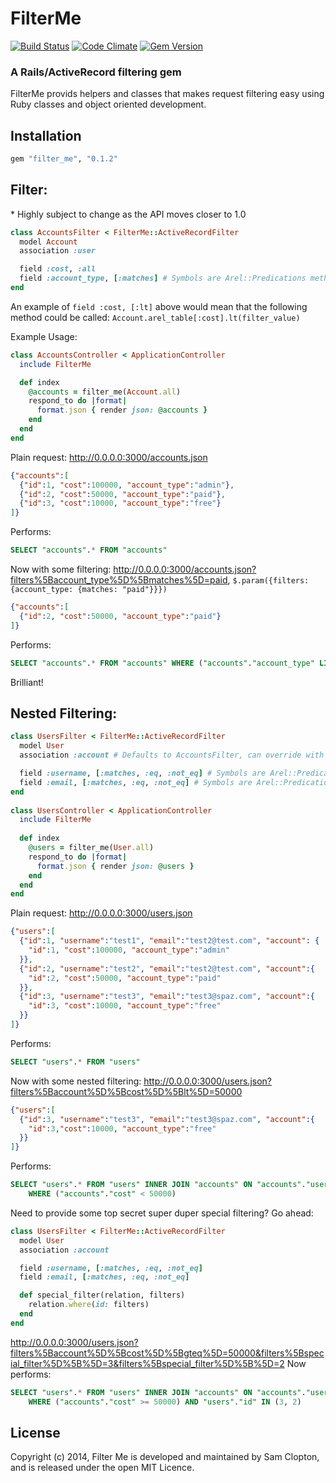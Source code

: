 FilterMe
=========

[![Build Status](https://travis-ci.org/Samsinite/filter_me.png?branch=master)](https://travis-ci.org/Samsinite/filter_me) [![Code Climate](https://codeclimate.com/github/Samsinite/filter_me.png)](https://codeclimate.com/github/Samsinite/filter_me) [![Gem Version](https://badge.fury.io/rb/filter_me.png)](http://badge.fury.io/rb/filter_me)

### A Rails/ActiveRecord filtering gem

FilterMe provids helpers and classes that makes request filtering easy using Ruby classes and object oriented development.

## Installation
``` ruby
gem "filter_me", "0.1.2"
```

## Filter:
\* Highly subject to change as the API moves closer to 1.0
``` ruby
class AccountsFilter < FilterMe::ActiveRecordFilter
  model Account
  association :user

  field :cost, :all
  field :account_type, [:matches] # Symbols are Arel::Predications methods
end
```

An example of `field :cost, [:lt]` above would mean that the following method could be called:
`Account.arel_table[:cost].lt(filter_value)`

Example Usage:
``` ruby
class AccountsController < ApplicationController
  include FilterMe

  def index
    @accounts = filter_me(Account.all)
    respond_to do |format|
      format.json { render json: @accounts }
    end
  end
end

```

Plain request:
http://0.0.0.0:3000/accounts.json
``` json
{"accounts":[
  {"id":1, "cost":100000, "account_type":"admin"},
  {"id":2, "cost":50000, "account_type":"paid"},
  {"id":3, "cost":10000, "account_type":"free"}
]}
```
Performs:
``` SQL
SELECT "accounts".* FROM "accounts"
```

Now with some filtering:
http://0.0.0.0:3000/accounts.json?filters%5Baccount_type%5D%5Bmatches%5D=paid, `$.param({filters: {account_type: {matches: "paid"}}})`
``` json
{"accounts":[
  {"id":2, "cost":50000, "account_type":"paid"}
]}
```
Performs:
``` SQL
SELECT "accounts".* FROM "accounts" WHERE ("accounts"."account_type" LIKE 'paid')
```

Brilliant!

## Nested Filtering:
``` ruby
class UsersFilter < FilterMe::ActiveRecordFilter
  model User
  association :account # Defaults to AccountsFilter, can override with :filter_class => SomeFilter

  field :username, [:matches, :eq, :not_eq] # Symbols are Arel::Predications methods
  field :email, [:matches, :eq, :not_eq] # Symbols are Arel::Predications methods
end
    
class UsersController < ApplicationController
  include FilterMe
      
  def index
    @users = filter_me(User.all)
    respond_to do |format|
      format.json { render json: @users }
    end
  end
end
```

Plain request:
http://0.0.0.0:3000/users.json
``` json
{"users":[
  {"id":1, "username":"test1", "email":"test2@test.com", "account": {
    "id":1, "cost":100000, "account_type":"admin"
  }},
  {"id":2, "username":"test2", "email":"test2@test.com", "account":{
    "id":2, "cost":50000, "account_type":"paid"
  }},
  {"id":3, "username":"test3", "email":"test3@spaz.com", "account":{
    "id":3, "cost":10000, "account_type":"free"
  }}
]}
```
Performs:
``` SQL
SELECT "users".* FROM "users"
```

Now with some nested filtering:
http://0.0.0.0:3000/users.json?filters%5Baccount%5D%5Bcost%5D%5Blt%5D=50000
``` json
{"users":[
  {"id":3, "username":"test3", "email":"test3@spaz.com", "account":{
    "id":3,"cost":10000, "account_type":"free"
  }}
]}
```
Performs:
``` SQL
SELECT "users".* FROM "users" INNER JOIN "accounts" ON "accounts"."user_id" = "users"."id"
    WHERE ("accounts"."cost" < 50000)
```

Need to provide some top secret super duper special filtering? Go ahead:
``` ruby
class UsersFilter < FilterMe::ActiveRecordFilter
  model User
  association :account

  field :username, [:matches, :eq, :not_eq]
  field :email, [:matches, :eq, :not_eq]

  def special_filter(relation, filters)
    relation.where(id: filters)
  end
end
```
http://0.0.0.0:3000/users.json?filters%5Baccount%5D%5Bcost%5D%5Bgteq%5D=50000&filters%5Bspecial_filter%5D%5B%5D=3&filters%5Bspecial_filter%5D%5B%5D=2 Now performs:
``` SQL
SELECT "users".* FROM "users" INNER JOIN "accounts" ON "accounts"."user_id" = "users"."id"
    WHERE ("accounts"."cost" >= 50000) AND "users"."id" IN (3, 2)
```

## License
Copyright (c) 2014, Filter Me is developed and maintained by Sam Clopton, and is released under the open MIT Licence.
